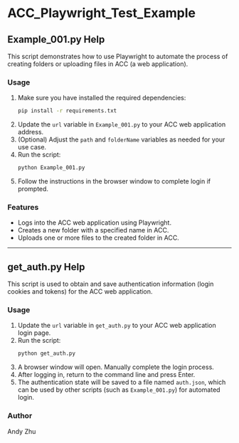 # ACC_Playwright_Test_Example

## Example_001.py Help

This script demonstrates how to use Playwright to automate the process of creating folders or uploading files in ACC (a web application).

### Usage
1. Make sure you have installed the required dependencies:
   ```bash
   pip install -r requirements.txt
   ```
2. Update the `url` variable in `Example_001.py` to your ACC web application address.
3. (Optional) Adjust the `path` and `folderName` variables as needed for your use case.
4. Run the script:
   ```bash
   python Example_001.py
   ```
5. Follow the instructions in the browser window to complete login if prompted.

### Features
- Logs into the ACC web application using Playwright.
- Creates a new folder with a specified name in ACC.
- Uploads one or more files to the created folder in ACC.

---

## get_auth.py Help

This script is used to obtain and save authentication information (login cookies and tokens) for the ACC web application.

### Usage
1. Update the `url` variable in `get_auth.py` to your ACC web application login page.
2. Run the script:
   ```bash
   python get_auth.py
   ```
3. A browser window will open. Manually complete the login process.
4. After logging in, return to the command line and press Enter.
5. The authentication state will be saved to a file named `auth.json`, which can be used by other scripts (such as `Example_001.py`) for automated login.

### Author
Andy Zhu

